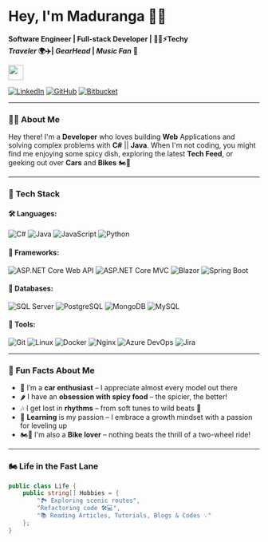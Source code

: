 #   Hey, I'm Maduranga 🙋‍♂️

**Software Engineer | Full-stack Developer | 👨‍💻⚡Techy**  
**_Traveler_ 🌍✈️| _GearHead_ | _Music Fan_** 🎼  

<img src="https://em-content.zobj.net/thumbs/120/twitter/348/flag-sri-lanka_1f1f1-1f1f0.png" width="30px"> 

[![LinkedIn](https://img.shields.io/badge/LinkedIn-Connect-blue?style=flat&logo=linkedin)](https://linkedin.com/in/maduranga-wimalarathne) [![GitHub](https://img.shields.io/badge/GitHub-Follow-black?style=flat&logo=github)](https://github.com/MadurangaNamal) [![Bitbucket](https://img.shields.io/badge/Bitbucket-Explore-blue?style=flat&logo=bitbucket)](https://bitbucket.org/maduranga_namal/)

---

### 👨‍💻 **About Me**
Hey there! I'm a **Developer** who loves building **Web** Applications and solving complex problems with **C#** || **Java**. When I'm not coding, you might find me enjoying some spicy dish, exploring the latest **Tech Feed**, or geeking out over **Cars** and **Bikes** 🏍️🚀

---

### 🔧 **Tech Stack**
#### 🛠️ **Languages:**
![C#](https://img.shields.io/badge/-C%23-239120?logo=c-sharp&logoColor=white) 
![Java](https://img.shields.io/badge/-Java-007396?logo=java&logoColor=white)
![JavaScript](https://img.shields.io/badge/-JavaScript-F7DF1E?logo=javascript&logoColor=black)
![Python](https://img.shields.io/badge/-Python-3776AB?logo=python&logoColor=white)

#### 🚀 **Frameworks:**
![ASP.NET Core Web API](https://img.shields.io/badge/ASP.NET%20Core%20Web%20API-512BD4?logo=dotnet&logoColor=white)
![ASP.NET Core MVC](https://img.shields.io/badge/ASP.NET%20Core%20MVC-512BD4?logo=dotnet&logoColor=white)
![Blazor](https://img.shields.io/badge/-Blazor-512BD4?logo=blazor&logoColor=white)
![Spring Boot](https://img.shields.io/badge/-Spring%20Boot-6DB33F?logo=spring&logoColor=white)

#### 💾 **Databases:**

![SQL Server](https://img.shields.io/badge/-SQL%20Server-CC2927?logo=microsoft-sql-server&logoColor=white)
![PostgreSQL](https://img.shields.io/badge/-PostgreSQL-4169E1?logo=postgresql&logoColor=white) 
![MongoDB](https://img.shields.io/badge/-MongoDB-47A248?logo=mongodb&logoColor=white)
![MySQL](https://img.shields.io/badge/-MySQL-4479A1?logo=mysql&logoColor=white)

#### 🔧 **Tools:**
![Git](https://img.shields.io/badge/-Git-F05032?logo=git&logoColor=white)
![Linux](https://img.shields.io/badge/-Linux-FCC624?logo=linux&logoColor=black)
![Docker](https://img.shields.io/badge/-Docker-2496ED?logo=docker&logoColor=white)
![Nginx](https://img.shields.io/badge/-Nginx-009639?logo=nginx&logoColor=white)
![Azure DevOps](https://img.shields.io/badge/-Azure%20DevOps-0089D6?logo=azure-devops&logoColor=white)
![Jira](https://img.shields.io/badge/-Jira-0052CC?logo=jira&logoColor=white)

---

### 🎯 **Fun Facts About Me**
- 🚗 I’m a **car enthusiast** – I appreciate almost every model out there  
- 🌶️ I have an **obsession with spicy food** – the spicier, the better!  
- 🎶 I get lost in **rhythms** – from soft tunes to wild beats 🎵
- 📖 **Learning** is my passion – I embrace a growth mindset with a passion for leveling up  
- 🏍️💨 I'm also a **Bike lover** – nothing beats the thrill of a two-wheel ride!  
---

### 🏍 **Life in the Fast Lane**
```csharp
public class Life {
    public string[] Hobbies = {
        "🏞️ Exploring scenic routes",
        "Refactoring code 🛠️💻",
        "📚 Reading Articles, Tutorials, Blogs & Codes 💡"
    };
}
